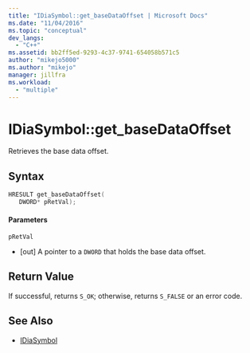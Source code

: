 ```yaml
---
title: "IDiaSymbol::get_baseDataOffset | Microsoft Docs"
ms.date: "11/04/2016"
ms.topic: "conceptual"
dev_langs:
  - "C++"
ms.assetid: bb2ff5ed-9293-4c37-9741-654058b571c5
author: "mikejo5000"
ms.author: "mikejo"
manager: jillfra
ms.workload:
  - "multiple"
---
```

# IDiaSymbol::get_baseDataOffset
Retrieves the base data offset.

## Syntax

```C++
HRESULT get_baseDataOffset(
   DWORD* pRetVal);
```

#### Parameters
 `pRetVal`
- [out] A pointer to a `DWORD` that holds the base data offset.

## Return Value
 If successful, returns `S_OK`; otherwise, returns `S_FALSE` or an error code.

## See Also
- [IDiaSymbol](../../debugger/debug-interface-access/idiasymbol.md)